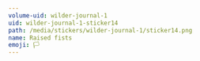 ```yaml
---
volume-uid: wilder-journal-1
uid: wilder-journal-1-sticker14
path: /media/stickers/wilder-journal-1/sticker14.png
name: Raised fists
emoji: 🏳️
---
```

